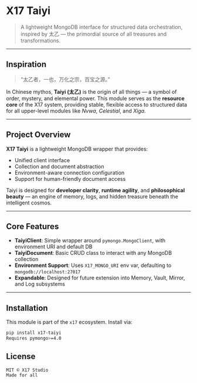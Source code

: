 # X17 Taiyi

> A lightweight MongoDB interface for structured data orchestration, inspired by 太乙 — the primordial source of all treasures and transformations.

---

## Inspiration

> “太乙者，一也，万化之宗，百宝之源。”

In Chinese mythos, **Taiyi (太乙)** is the origin of all things — a symbol of order, mystery, and elemental power. This module serves as the **resource core** of the X17 system, providing stable, flexible access to structured data for all upper-level modules like *Nvwa*, *Celestial*, and *Xiga*.

---

## Project Overview

**X17 Taiyi** is a lightweight MongoDB wrapper that provides:
- Unified client interface
- Collection and document abstraction
- Environment-aware connection configuration
- Support for human-friendly document access

Taiyi is designed for **developer clarity**, **runtime agility**, and **philosophical beauty** — an engine of memory, logs, and hidden treasure beneath the intelligent cosmos.

---

## Core Features

- **TaiyiClient**: Simple wrapper around `pymongo.MongoClient`, with environment URI and default DB
- **TaiyiDocument**: Basic CRUD class to interact with any MongoDB collection
- **Environment Support**: Uses `X17_MONGO_URI` env var, defaulting to `mongodb://localhost:27017`
- **Expandable**: Designed for future extension into Memory, Vault, Mirror, and Log subsystems

---

## Installation

This module is part of the `x17` ecosystem. Install via:

```bash
pip install x17-taiyi
Requires pymongo>=4.0
```

## License
```
MIT © X17 Studio
Made for all
```
